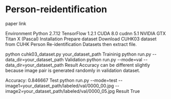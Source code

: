 # Person-reidentification
paper link

Environment
Python 2.7.12
TensorFlow 1.2.1
CUDA 8.0
cudnn 5.1
NVIDIA GTX Titan X (Pascal)
Installation
Prepare dataset
Download CUHK03 dataset from CUHK Person Re-identification Datasets then extract file.

python cuhk03_dataset.py your_dataset_path
Traininig
python run.py --data_dir=your_dataset_path
Validation
python run.py --mode=val --data_dir=your_dataset_path
Result
Accuracy can be different slightly because image pair is generated randomly in validation dataset.

Accuracy: 0.846667
Test
python run.py --mode=test --image1=your_dataset_path/labeled/val/0000_00.jpg --image2=your_dataset_path/labeled/val/0000_05.jpg
Result
True
